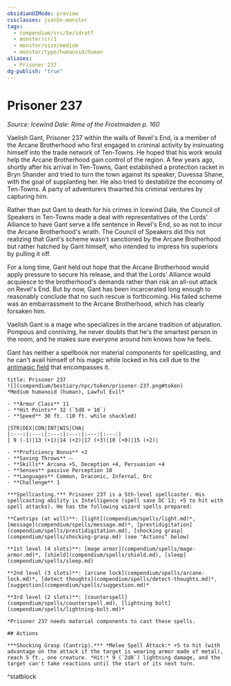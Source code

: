 ```yaml
---
obsidianUIMode: preview
cssclasses: json5e-monster
tags:
  - compendium/src/5e/idrotf
  - monster/cr/1
  - monster/size/medium
  - monster/type/humanoid/human
aliases:
  - Prisoner 237
dg-publish: "true"
---
```

# Prisoner 237
*Source: Icewind Dale: Rime of the Frostmaiden p. 160*  

Vaelish Gant, Prisoner 237 within the walls of Revel's End, is a member of the Arcane Brotherhood who first engaged in criminal activity by insinuating himself into the trade network of Ten-Towns. He hoped that his work would help the Arcane Brotherhood gain control of the region. A few years ago, shortly after his arrival in Ten-Towns, Gant established a protection racket in Bryn Shander and tried to turn the town against its speaker, Duvessa Shane, with the goal of supplanting her. He also tried to destabilize the economy of Ten-Towns. A party of adventurers thwarted his criminal ventures by capturing him.

Rather than put Gant to death for his crimes in Icewind Dale, the Council of Speakers in Ten-Towns made a deal with representatives of the Lords' Alliance to have Gant serve a life sentence in Revel's End, so as not to incur the Arcane Brotherhood's wrath. The Council of Speakers did this not realizing that Gant's scheme wasn't sanctioned by the Arcane Brotherhood but rather hatched by Gant himself, who intended to impress his superiors by pulling it off.

For a long time, Gant held out hope that the Arcane Brotherhood would apply pressure to secure his release, and that the Lords' Alliance would acquiesce to the brotherhood's demands rather than risk an all-out attack on Revel's End. But by now, Gant has been incarcerated long enough to reasonably conclude that no such rescue is forthcoming. His failed scheme was an embarrassment to the Arcane Brotherhood, which has clearly forsaken him.

Vaelish Gant is a mage who specializes in the arcane tradition of abjuration. Pompous and conniving, he never doubts that he's the smartest person in the room, and he makes sure everyone around him knows how he feels.

Gant has neither a spellbook nor material components for spellcasting, and he can't avail himself of his magic while locked in his cell due to the [antimagic field](compendium/spells/antimagic-field.md) that encompasses it.

```ad-statblock
title: Prisoner 237
![](compendium/bestiary/npc/token/prisoner-237.png#token)
*Medium humanoid (human), Lawful Evil*

- **Armor Class** 11 
- **Hit Points** 32 (`5d8 + 10`)
- **Speed** 30 ft. (10 ft. while shackled)

|STR|DEX|CON|INT|WIS|CHA|
|:---:|:---:|:---:|:---:|:---:|:---:|
| 9 (-1)|13 (+1)|14 (+2)|17 (+3)|10 (+0)|15 (+2)|

- **Proficiency Bonus** +2
- **Saving Throws** ⏤
- **Skills** Arcana +5, Deception +4, Persuasion +4
- **Senses** passive Perception 10
- **Languages** Common, Draconic, Infernal, Orc
- **Challenge** 1

***Spellcasting.*** Prisoner 237 is a 5th-level spellcaster. His spellcasting ability is Intelligence (spell save DC 13; +5 to hit with spell attacks). He has the following wizard spells prepared:

**Cantrips (at will)**: [light](compendium/spells/light.md)*, [message](compendium/spells/message.md)*, [prestidigitation](compendium/spells/prestidigitation.md), [shocking grasp](compendium/spells/shocking-grasp.md) (see "Actions" below)

**1st level (4 slots)**: [mage armor](compendium/spells/mage-armor.md)*, [shield](compendium/spells/shield.md), [sleep](compendium/spells/sleep.md)

**2nd level (3 slots)**: [arcane lock](compendium/spells/arcane-lock.md)*, [detect thoughts](compendium/spells/detect-thoughts.md)*, [suggestion](compendium/spells/suggestion.md)*

**3rd level (2 slots)**: [counterspell](compendium/spells/counterspell.md), [lightning bolt](compendium/spells/lightning-bolt.md)*

*Prisoner 237 needs material components to cast these spells.

## Actions

***Shocking Grasp (Cantrip).*** *Melee Spell Attack:* +5 to hit (with advantage on the attack if the target is wearing armor made of metal), reach 5 ft., one creature. *Hit:* 9 (`2d8`) lightning damage, and the target can't take reactions until the start of its next turn.
```
^statblock